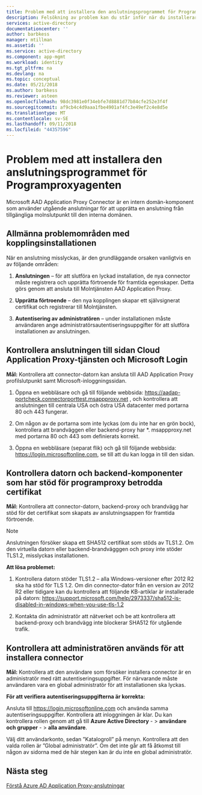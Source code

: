 ```yaml
---
title: Problem med att installera den anslutningsprogrammet för Programproxyagenten | Microsoft Docs
description: Felsökning av problem kan du står inför när du installerar den anslutningsprogrammet för Programproxyagenten
services: active-directory
documentationcenter: ''
author: barbkess
manager: mtillman
ms.assetid: ''
ms.service: active-directory
ms.component: app-mgmt
ms.workload: identity
ms.tgt_pltfrm: na
ms.devlang: na
ms.topic: conceptual
ms.date: 05/21/2018
ms.author: barbkess
ms.reviewer: asteen
ms.openlocfilehash: 98dc3981e0f34ebfe7d8881d77b84cfe252e3f4f
ms.sourcegitcommit: af9cb4c4d9aaa1fbe4901af4fc3e49ef2c4e8d5e
ms.translationtype: MT
ms.contentlocale: sv-SE
ms.lasthandoff: 09/11/2018
ms.locfileid: "44357596"
---
```

# <a name="problem-installing-the-application-proxy-agent-connector"></a>Problem med att installera den anslutningsprogrammet för Programproxyagenten

Microsoft AAD Application Proxy Connector är en intern domän-komponent som använder utgående anslutningar för att upprätta en anslutning från tillgängliga molnslutpunkt till den interna domänen.

## <a name="general-problem-areas-with-connector-installation"></a>Allmänna problemområden med kopplingsinstallationen

När en anslutning misslyckas, är den grundläggande orsaken vanligtvis en av följande områden:

1.  **Anslutningen** – för att slutföra en lyckad installation, de nya connector måste registrera och upprätta förtroende för framtida egenskaper. Detta görs genom att ansluta till Molntjänsten AAD Application Proxy.

2.  **Upprätta förtroende** – den nya kopplingen skapar ett självsignerat certifikat och registrerar till Molntjänsten.

3.  **Autentisering av administratören** – under installationen måste användaren ange administratörsautentiseringsuppgifter för att slutföra installationen av anslutningen.

## <a name="verify-connectivity-to-the-cloud-application-proxy-service-and-microsoft-login-page"></a>Kontrollera anslutningen till sidan Cloud Application Proxy-tjänsten och Microsoft Login

**Mål:** Kontrollera att connector-datorn kan ansluta till AAD Application Proxy profilslutpunkt samt Microsoft-inloggningssidan.

1.  Öppna en webbläsare och gå till följande webbsida: <https://aadap-portcheck.connectorporttest.msappproxy.net> , och kontrollera att anslutningen till centrala USA och östra USA datacenter med portarna 80 och 443 fungerar.

2.  Om någon av de portarna som inte lyckas (om du inte har en grön bock), kontrollera att brandväggen eller backend-proxy har \*. msappproxy.net med portarna 80 och 443 som definierats korrekt.

3.  Öppna en webbläsare (separat flik) och gå till följande webbsida: <https://login.microsoftonline.com>, se till att du kan logga in till den sidan.

## <a name="verify-machine-and-backend-components-support-for-application-proxy-trust-cert"></a>Kontrollera datorn och backend-komponenter som har stöd för programproxy betrodda certifikat

**Mål:** Kontrollera att connector-datorn, backend-proxy och brandvägg har stöd för det certifikat som skapats av anslutningsappen för framtida förtroende.

>[!NOTE]
>Anslutningen försöker skapa ett SHA512 certifikat som stöds av TLS1.2. Om den virtuella datorn eller backend-brandvägggen och proxy inte stöder TLS1.2, misslyckas installationen.
>
>

**Att lösa problemet:**

1.  Kontrollera datorn stöder TLS1.2 – alla Windows-versioner efter 2012 R2 ska ha stöd för TLS 1.2. Om din connector-dator från en version av 2012 R2 eller tidigare kan du kontrollera att följande KB-artiklar är installerade på datorn: <https://support.microsoft.com/help/2973337/sha512-is-disabled-in-windows-when-you-use-tls-1.2>

2.  Kontakta din administratör att nätverket och be att kontrollera att backend-proxy och brandvägg inte blockerar SHA512 för utgående trafik.

## <a name="verify-admin-is-used-to-install-the-connector"></a>Kontrollera att administratören används för att installera connector

**Mål:** Kontrollera att den användare som försöker installera connector är en administratör med rätt autentiseringsuppgifter. För närvarande måste användaren vara en global administratör för att installationen ska lyckas.

**För att verifiera autentiseringsuppgifterna är korrekta:**

Ansluta till <https://login.microsoftonline.com> och använda samma autentiseringsuppgifter. Kontrollera att inloggningen är klar. Du kan kontrollera rollen genom att gå till **Azure Active Directory**  - &gt; **användare och grupper**  - &gt; **alla användare**. 

Välj ditt användarkonto, sedan ”Katalogroll” på menyn. Kontrollera att den valda rollen är ”Global administratör”. Om det inte går att få åtkomst till någon av sidorna med de här stegen kan är du inte en global administratör.

## <a name="next-steps"></a>Nästa steg
[Förstå Azure AD Application Proxy-anslutningar](application-proxy-connectors.md)
